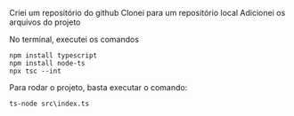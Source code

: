 Criei um repositório do github
Clonei para um repositório local
Adicionei os arquivos do projeto

No terminal, executei os comandos

````
npm install typescript
npm install node-ts
npx tsc --int
````

Para rodar o projeto, basta executar o comando:
````
ts-node src\index.ts
````
